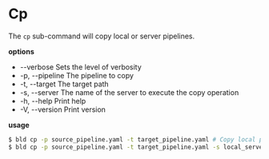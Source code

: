 # Cp
The `cp` sub-command will copy local or server pipelines.

__options__
* --verbose              Sets the level of verbosity
* -p, --pipeline <PIPELINE>  The pipeline to copy
* -t, --target <TARGET>      The target path
* -s, --server <SERVER>      The name of the server to execute the copy operation
* -h, --help                 Print help
* -V, --version              Print version

__usage__
```bash
$ bld cp -p source_pipeline.yaml -t target_pipeline.yaml # Copy local pipelines
$ bld cp -p source_pipeline.yaml -t target_pipeline.yaml -s local_server # Copy server pipelines
```
